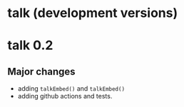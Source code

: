 # talk (development versions)

<!-- README.md is generated from README.Rmd. Please edit that file -->

# talk 0.2

## Major changes
* adding `talkEmbed()` and `talkEmbed()`
* adding github actions and tests.  



